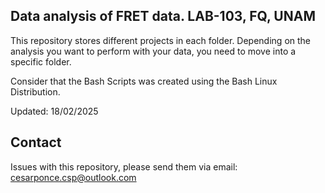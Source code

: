 ## Data analysis of FRET data. LAB-103, FQ, UNAM
This repository stores different projects in each folder. Depending on the analysis you want to perform with your data, you need to move into a specific folder. 

Consider that the Bash Scripts was created using the Bash Linux Distribution.

Updated: 18/02/2025

## Contact
Issues with this repository, please send them via email: cesarponce.csp@outlook.com
